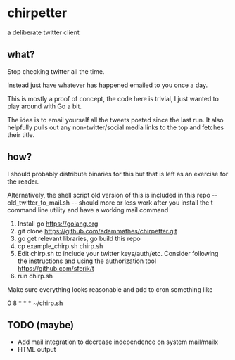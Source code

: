 # chirpetter

a deliberate twitter client

## what?

Stop checking twitter all the time.

Instead just have whatever has happened emailed to you once a day.

This is mostly a proof of concept, the code here is trivial, I just wanted to play around with Go a bit.

The idea is to email yourself all the tweets posted since the last run. It also helpfully pulls out any non-twitter/social media links to the top and fetches their title.

## how?

I should probably distribute binaries for this but that is left as an exercise for the reader.

Alternatively, the shell script old version of this is included in this repo -- old_twitter_to_mail.sh -- should more or less work after you install the t command line utility and have a working mail command

   1. Install go https://golang.org
   2. git clone https://github.com/adammathes/chirpetter.git
   3. go get relevant libraries, go build this repo
   4. cp example_chirp.sh chirp.sh
   5. Edit chirp.sh to include your twitter keys/auth/etc. Consider following the instructions and using the authorization tool https://github.com/sferik/t
   6. run chirp.sh

Make sure everything looks reasonable and add to cron something like

   0 8 * * * ~/chirp.sh



## TODO (maybe)

   * Add mail integration to decrease independence on system mail/mailx
   * HTML output
